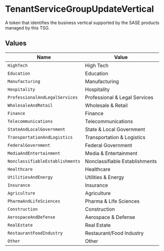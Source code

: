 # TenantServiceGroupUpdateVertical

A token that identifies the business vertical supported by the SASE
products managed by this TSG.



## Values

| Name                            | Value                           |
| ------------------------------- | ------------------------------- |
| `HighTech`                      | High Tech                       |
| `Education`                     | Education                       |
| `Manufacturing`                 | Manufacturing                   |
| `Hospitality`                   | Hospitality                     |
| `ProfessionalAndLegalServices`  | Professional & Legal Services   |
| `WholesaleAndRetail`            | Wholesale & Retail              |
| `Finance`                       | Finance                         |
| `Telecommunications`            | Telecommunications              |
| `StateAndLocalGovernment`       | State & Local Government        |
| `TransportationAndLogistics`    | Transportation & Logistics      |
| `FederalGovernment`             | Federal Government              |
| `MediaAndEntertainment`         | Media & Entertainment           |
| `NonclassifiableEstablishments` | Nonclassifiable Establishments  |
| `Healthcare`                    | Healthcare                      |
| `UtilitiesAndEnergy`            | Utilities & Energy              |
| `Insurance`                     | Insurance                       |
| `Agriculture`                   | Agriculture                     |
| `PharmaAndLifeSciences`         | Pharma & Life Sciences          |
| `Construction`                  | Construction                    |
| `AerospaceAndDefense`           | Aerospace & Defense             |
| `RealEstate`                    | Real Estate                     |
| `RestaurantFoodIndustry`        | Restaurant/Food Industry        |
| `Other`                         | Other                           |